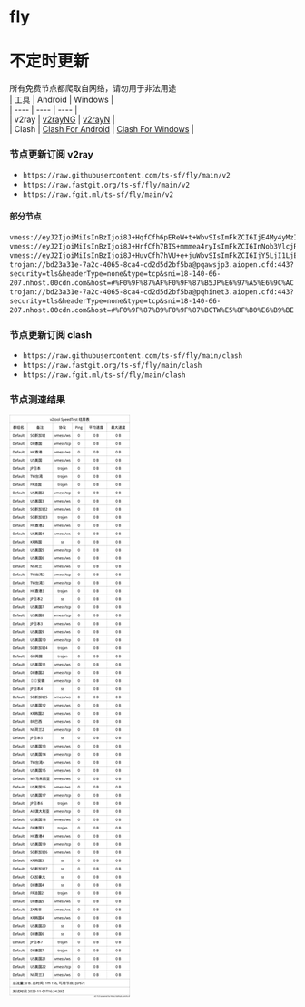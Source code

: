 # fly
# 不定时更新
所有免费节点都爬取自网络，请勿用于非法用途  
|  工具  | Android  | Windows  |  
|  ----  | ----   | ----  |  
| v2ray  | [v2rayNG](https://github.com/2dust/v2rayNG/releases) | [v2rayN](https://github.com/2dust/v2rayN/releases) |  
| Clash  | [Clash For Android](https://github.com/Kr328/ClashForAndroid/releases) | [Clash For Windows](https://github.com/Fndroid/clash_for_windows_pkg/releases) | 
  
### 节点更新订阅  v2ray
- `https://raw.githubusercontent.com/ts-sf/fly/main/v2`  
- `https://raw.fastgit.org/ts-sf/fly/main/v2`  
- `https://raw.fgit.ml/ts-sf/fly/main/v2`  
#### 部分节点  
``` 
vmess://eyJ2IjoiMiIsInBzIjoi8J+HqfCfh6pEReW+t+WbvSIsImFkZCI6IjE4My4yMzIuMjQ5LjQwIiwicG9ydCI6IjUyMjcxIiwiaWQiOiI0MTgwNDhhZi1hMjkzLTRiOTktOWIwYy05OGNhMzU4MGRkMjQiLCJhaWQiOiI2NCIsInNjeSI6ImF1dG8iLCJuZXQiOiJ0Y3AiLCJ0eXBlIjoibm9uZSIsImhvc3QiOiIiLCJwYXRoIjoiLyIsInRscyI6IiIsInNuaSI6IiIsInRlc3RfbmFtZSI6IkRF5b635Zu9In0=
vmess://eyJ2IjoiMiIsInBzIjoi8J+HrfCfh7BIS+mmmea4ryIsImFkZCI6InNob3VlcjRqaWEyNC4yMDk5NjYueHl6IiwicG9ydCI6IjEwMDAiLCJpZCI6Ijc0Mjg4MTVlLWQzNDEtNDUwZC1iNGVlLTJmZmY4Nzg1MTljZSIsImFpZCI6IjAiLCJzY3kiOiJhdXRvIiwibmV0Ijoid3MiLCJ0eXBlIjoibm9uZSIsImhvc3QiOiJkYXRhLnZpZGVvLnFpeWkuY29tIiwicGF0aCI6Ii8iLCJ0bHMiOiIiLCJzbmkiOiIiLCJ0ZXN0X25hbWUiOiJIS+mmmea4ryJ9
vmess://eyJ2IjoiMiIsInBzIjoi8J+HuvCfh7hVU+e+juWbvSIsImFkZCI6IjY5LjI1LjExNS4xNjIiLCJwb3J0IjoiNDQzIiwiaWQiOiI0MTgwNDhhZi1hMjkzLTRiOTktOWIwYy05OGNhMzU4MGRkMjQiLCJhaWQiOiI2NCIsInNjeSI6ImF1dG8iLCJuZXQiOiJ3cyIsInR5cGUiOiJub25lIiwiaG9zdCI6Ind3dy42OTkwODY1Ny54eXoiLCJwYXRoIjoiL3BhdGgvMTY5MTU3NTkxOTcyMiIsInRscyI6InRscyIsInNuaSI6IiIsInRlc3RfbmFtZSI6IlVT576O5Zu9In0=
trojan://bd23a31e-7a2c-4065-8ca4-cd2d5d2bf5ba@pqawsjp3.aiopen.cfd:443?security=tls&headerType=none&type=tcp&sni=18-140-66-207.nhost.00cdn.com&host=#%F0%9F%87%AF%F0%9F%87%B5JP%E6%97%A5%E6%9C%AC
trojan://bd23a31e-7a2c-4065-8ca4-cd2d5d2bf5ba@pqhinet3.aiopen.cfd:443?security=tls&headerType=none&type=tcp&sni=18-140-66-207.nhost.00cdn.com&host=#%F0%9F%87%B9%F0%9F%87%BCTW%E5%8F%B0%E6%B9%BE
```
### 节点更新订阅  clash
- `https://raw.githubusercontent.com/ts-sf/fly/main/clash`  
- `https://raw.fastgit.org/ts-sf/fly/main/clash`  
- `https://raw.fgit.ml/ts-sf/fly/main/clash`  

### 节点测速结果
![image](traffic.png)
